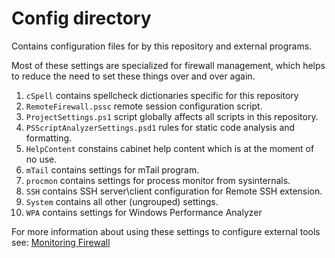 
# Config directory

Contains configuration files for by this repository and external programs.

Most of these settings are specialized for firewall management, which helps to reduce
the need to set these things over and over again.

1. `cSpell` contains spellcheck dictionaries specific for this repository
2. `RemoteFirewall.pssc` remote session configuration script.
3. `ProjectSettings.ps1` script globally affects all scripts in this repository.
4. `PSScriptAnalyzerSettings.psd1` rules for static code analysis and formatting.
5. `HelpContent` constains cabinet help content which is at the moment of no use.
6. `mTail` contains settings for mTail program.
7. `procmon` contains settings for process monitor from sysinternals.
8. `SSH` contains SSH server\client configuration for Remote SSH extension.
9. `System` contains all other (ungrouped) settings.
10. `WPA` contains settings for Windows Performance Analyzer

For more information about using these settings to configure external tools see:
[Monitoring Firewall](../docs/MonitoringFirewall.md)

